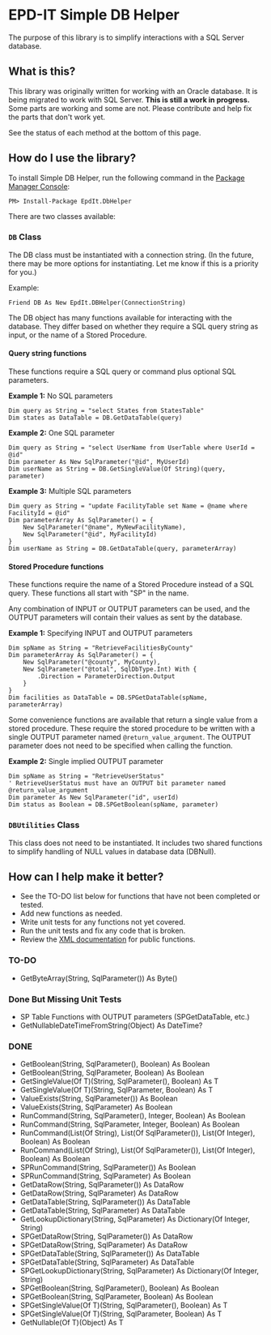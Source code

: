 # EPD-IT Simple DB Helper

The purpose of this library is to simplify interactions with a SQL Server database. 

## What is this?

This library was originally written for working with an Oracle database. It is being migrated to work with SQL Server. **This is still a work in progress.** Some parts are working and some are not. Please contribute and help fix the parts that don't work yet.

See the status of each method at the bottom of this page. 

## How do I use the library?

To install Simple DB Helper, run the following command in the [Package Manager Console](https://docs.nuget.org/consume/package-manager-console):

`PM> Install-Package EpdIt.DbHelper`

There are two classes available:

### `DB` Class

The DB class must be instantiated with a connection string. (In the future, there may be more options for instantiating. Let me know if this is a priority for you.) 

Example:

```
Friend DB As New EpdIt.DBHelper(ConnectionString)
```

The DB object has many functions available for interacting with the database. They differ based on whether they require a SQL query string as input, or the name of a Stored Procedure. 

#### Query string functions

These functions require a SQL query or command plus optional SQL parameters.

**Example 1:** No SQL parameters

```
Dim query as String = "select States from StatesTable"
Dim states as DataTable = DB.GetDataTable(query)
```

**Example 2:** One SQL parameter

```
Dim query as String = "select UserName from UserTable where UserId = @id"
Dim parameter As New SqlParameter("@id", MyUserId)
Dim userName as String = DB.GetSingleValue(Of String)(query, parameter)
```

**Example 3:** Multiple SQL parameters

```
Dim query as String = "update FacilityTable set Name = @name where FacilityId = @id"
Dim parameterArray As SqlParameter() = {
    New SqlParameter("@name", MyNewFacilityName),
    New SqlParameter("@id", MyFacilityId)
}
Dim userName as String = DB.GetDataTable(query, parameterArray)
```

#### Stored Procedure functions

These functions require the name of a Stored Procedure instead of a SQL query. These functions all start with "SP" in the name. 

Any combination of INPUT or OUTPUT parameters can be used, and the OUTPUT parameters will contain their values as sent by the database.

**Example 1:** Specifying INPUT and OUTPUT parameters

```
Dim spName as String = "RetrieveFacilitiesByCounty"
Dim parameterArray As SqlParameter() = {
    New SqlParameter("@county", MyCounty),
    New SqlParameter("@total", SqlDbType.Int) With {
        .Direction = ParameterDirection.Output
    }
}
Dim facilities as DataTable = DB.SPGetDataTable(spName, parameterArray)
```

Some convenience functions are available that return a single value from a stored procedure. These require the stored procedure to be written with a single OUTPUT parameter named `@return_value_argument`. The OUTPUT parameter does not need to be specified when calling the function.

**Example 2:** Single implied OUTPUT parameter

```
Dim spName as String = "RetrieveUserStatus" 
' RetrieveUserStatus must have an OUTPUT bit parameter named @return_value_argument
Dim parameter As New SqlParameter("id", userId)
Dim status as Boolean = DB.SPGetBoolean(spName, parameter)
```

### `DBUtilities` Class

This class does not need to be instantiated. It includes two shared functions to simplify handling of NULL values in database data (DBNull).

## How can I help make it better?

* See the TO-DO list below for functions that have not been completed or tested.
* Add new functions as needed.
* Write unit tests for any functions not yet covered. 
* Run the unit tests and fix any code that is broken.
* Review the [XML documentation](https://msdn.microsoft.com/en-us/library/ms172652.aspx) for public functions.

### TO-DO

* GetByteArray(String, SqlParameter()) As Byte()

### Done But Missing Unit Tests

* SP Table Functions with OUTPUT parameters (SPGetDataTable, etc.)
* GetNullableDateTimeFromString(Object) As DateTime?

### DONE

* GetBoolean(String, SqlParameter(), Boolean) As Boolean
* GetBoolean(String, SqlParameter, Boolean) As Boolean
* GetSingleValue(Of T)(String, SqlParameter(), Boolean) As T
* GetSingleValue(Of T)(String, SqlParameter, Boolean) As T
* ValueExists(String, SqlParameter()) As Boolean
* ValueExists(String, SqlParameter) As Boolean
* RunCommand(String, SqlParameter(), Integer, Boolean) As Boolean
* RunCommand(String, SqlParameter, Integer, Boolean) As Boolean
* RunCommand(List(Of String), List(Of SqlParameter()), List(Of Integer), Boolean) As Boolean
* RunCommand(List(Of String), List(Of SqlParameter()), List(Of Integer), Boolean) As Boolean
* SPRunCommand(String, SqlParameter()) As Boolean
* SPRunCommand(String, SqlParameter) As Boolean
* GetDataRow(String, SqlParameter()) As DataRow
* GetDataRow(String, SqlParameter) As DataRow
* GetDataTable(String, SqlParameter()) As DataTable
* GetDataTable(String, SqlParameter) As DataTable
* GetLookupDictionary(String, SqlParameter) As Dictionary(Of Integer, String)
* SPGetDataRow(String, SqlParameter()) As DataRow
* SPGetDataRow(String, SqlParameter) As DataRow
* SPGetDataTable(String, SqlParameter()) As DataTable
* SPGetDataTable(String, SqlParameter) As DataTable
* SPGetLookupDictionary(String, SqlParameter) As Dictionary(Of Integer, String)
* SPGetBoolean(String, SqlParameter(), Boolean) As Boolean
* SPGetBoolean(String, SqlParameter, Boolean) As Boolean
* SPGetSingleValue(Of T)(String, SqlParameter(), Boolean) As T
* SPGetSingleValue(Of T)(String, SqlParameter, Boolean) As T
* GetNullable(Of T)(Object) As T